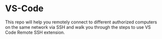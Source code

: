 # VS-Code
This repo will help you remotely connect to different authorized computers on the same network via SSH and walk you through the steps to use VS Code Remote SSH extension.

